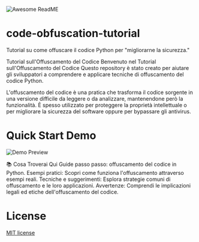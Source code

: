 
![Awesome ReadME](https://encrypted-tbn0.gstatic.com/images?q=tbn:ANd9GcQxEbQAXBv3T2Sd4aYlSFtyndLZ7rZYrkf_DQ&s)

# code-obfuscation-tutorial


Tutorial su come offuscare il codice Python per "migliorarne la sicurezza."

Tutorial sull'Offuscamento del Codice
Benvenuto nel Tutorial sull'Offuscamento del Codice Questo repository è stato creato per aiutare gli sviluppatori a comprendere e applicare tecniche di offuscamento del codice  Python.

L'offuscamento del codice è una pratica che trasforma il codice sorgente in una versione difficile da leggere o da analizzare, mantenendone però la funzionalità. È spesso utilizzato per proteggere la proprietà intellettuale o per migliorare la sicurezza del software oppure per bypassare gli antivirus.

# Quick Start Demo

![Demo Preview](https://feedback.minecraft.net/hc/user_images/GE_EJQS3B13MYhvDKUPpNw.gif)

📚 Cosa Troverai Qui
Guide passo passo: offuscamento del codice in Python.
Esempi pratici: Scopri come funziona l'offuscamento attraverso esempi reali.
Tecniche e suggerimenti: Esplora strategie comuni di offuscamento e le loro applicazioni.
Avvertenze: Comprendi le implicazioni legali ed etiche dell'offuscamento del codice.

# License
[MIT license](./LICENSE)


